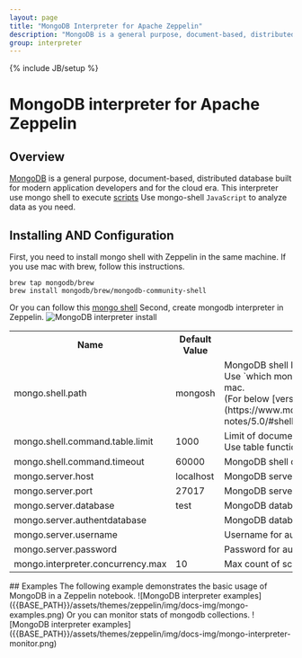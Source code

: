 ```yaml
---
layout: page
title: "MongoDB Interpreter for Apache Zeppelin"
description: "MongoDB is a general purpose, document-based, distributed database built for modern application developers and for the cloud era."
group: interpreter
---
```

<!--
Licensed under the Apache License, Version 2.0 (the "License");
you may not use this file except in compliance with the License.
You may obtain a copy of the License at

http://www.apache.org/licenses/LICENSE-2.0

Unless required by applicable law or agreed to in writing, software
distributed under the License is distributed on an "AS IS" BASIS,
WITHOUT WARRANTIES OR CONDITIONS OF ANY KIND, either express or implied.
See the License for the specific language governing permissions and
limitations under the License.
-->
{% include JB/setup %}

# MongoDB interpreter for Apache Zeppelin

<div id="toc"></div>

## Overview
[MongoDB](https://www.mongodb.com/) is a general purpose, document-based, distributed database built for modern application developers and for the cloud era.
This interpreter use mongo shell to execute [scripts](https://docs.mongodb.com/manual/tutorial/write-scripts-for-the-mongo-shell/)
Use mongo-shell `JavaScript` to analyze data as you need.
## Installing AND Configuration
First, you need to install mongo shell with Zeppelin in the same machine.
If you use mac with brew, follow this instructions.
```
brew tap mongodb/brew
brew install mongodb/brew/mongodb-community-shell
```
Or you can follow this [mongo shell](https://docs.mongodb.com/manual/mongo/)
Second, create mongodb interpreter in Zeppelin.
![MongoDB interpreter install]({{BASE_PATH}}/assets/themes/zeppelin/img/docs-img/mongo-interpreter-install.png)
<table class="table-configuration">
  <tr>
    <th>Name</th>
    <th>Default Value</th>
    <th>Description</th>
  </tr>
  <tr>
    <td>mongo.shell.path</td>
    <td>mongosh</td>
    <td>MongoDB shell local path. <br/> Use `which mongosh` to get local path in linux or mac. <br>(For below [version 5.0](https://www.mongodb.com/docs/manual/release-notes/5.0/#shell-changes), check `mongo`)</td>
  </tr>
  <tr>
     <td>mongo.shell.command.table.limit</td>
     <td>1000</td>
     <td>Limit of documents displayed in a table. <br/> Use table function when get data from mongodb</td>
  </tr>
  <tr>
     <td>mongo.shell.command.timeout</td>
     <td>60000</td>
     <td>MongoDB shell command timeout in millisecond</td>
  </tr>
  <tr>
     <td>mongo.server.host</td>
     <td>localhost</td>
     <td>MongoDB server host to connect to</td>
  </tr>
  <tr>
    <td>mongo.server.port</td>
    <td>27017</td>
    <td>MongoDB server port to connect to</td>
  </tr>
  <tr>
    <td>mongo.server.database</td>
    <td>test</td>
    <td>MongoDB database name</td>
  </tr>
  <tr>
     <td>mongo.server.authentdatabase</td>
     <td></td>
     <td>MongoDB database name for authentication</td>
  </tr>
  <tr>
    <td>mongo.server.username</td>
    <td></td>
    <td>Username for authentication</td>
  </tr>
  <tr>
    <td>mongo.server.password</td>
    <td></td>
    <td>Password for authentication</td>
  </tr>
  <tr>
    <td>mongo.interpreter.concurrency.max</td>
    <td>10</td>
    <td>Max count of scheduler concurrency</td>
  </tr>
</table>
## Examples
The following example demonstrates the basic usage of MongoDB in a Zeppelin notebook.
![MongoDB interpreter examples]({{BASE_PATH}}/assets/themes/zeppelin/img/docs-img/mongo-examples.png)
Or you can monitor stats of mongodb collections.
![MongoDB interpreter examples]({{BASE_PATH}}/assets/themes/zeppelin/img/docs-img/mongo-interpreter-monitor.png)

